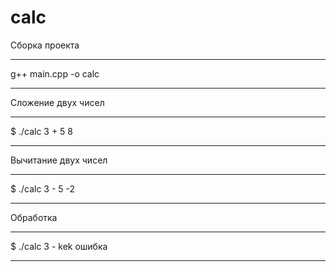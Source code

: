 # calc

Сборка проекта

***
g++ main.cpp -o calc
***

Сложение двух чисел

***
$ ./calc 3 + 5
8
***

Вычитание двух чисел

***
$ ./calc 3 - 5
-2
***


Обработка 

***
$ ./calc 3 - kek
ошибка
***
